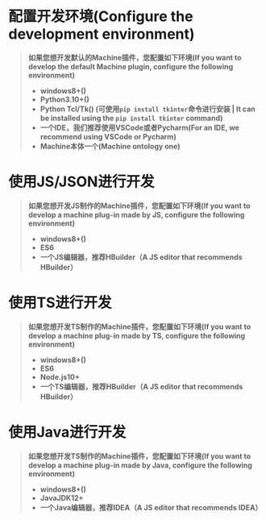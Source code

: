 # 配置开发环境(Configure the development environment)
> **如果您想开发默认的Machine插件，您配置如下环境(If you want to develop the default Machine plugin, configure the following environment)**
> * **windows8+()**
> * **Python3.10+()**
> * **Python Tcl/Tk() (可使用`pip install tkinter`命令进行安装 | It can be installed using the `pip install tkinter` command)**
> * **一个IDE，我们推荐使用VSCode或者Pycharm(For an IDE, we recommend using VSCode or Pycharm)**
> * **Machine本体一个(Machine ontology one)**

# 使用JS/JSON进行开发
> **如果您想开发JS制作的Machine插件，您配置如下环境(If you want to develop a machine plug-in made by JS, configure the following environment)**
> * **windows8+()**
> * **ES6**
> * **一个JS编辑器，推荐HBuilder（A JS editor that recommends HBuilder）**

# 使用TS进行开发
> **如果您想开发TS制作的Machine插件，您配置如下环境(If you want to develop a machine plug-in made by TS, configure the following environment)**
> * **windows8+()**
> * **ES6**
> * **Node.js10+**
> * **一个TS编辑器，推荐HBuilder（A JS editor that recommends HBuilder）**

# 使用Java进行开发
> **如果您想开发TS制作的Machine插件，您配置如下环境(If you want to develop a machine plug-in made by Java, configure the following environment)**
> * **windows8+()**
> * **JavaJDK12+**
> * **一个Java编辑器，推荐IDEA（A JS editor that recommends IDEA）**
